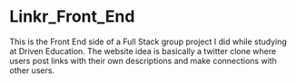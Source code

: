 # Linkr_Front_End

This is the Front End side of a Full Stack group project I did while studying at Driven Education.
The website idea is basically a twitter clone where users post links with their own descriptions and make connections with other users.
